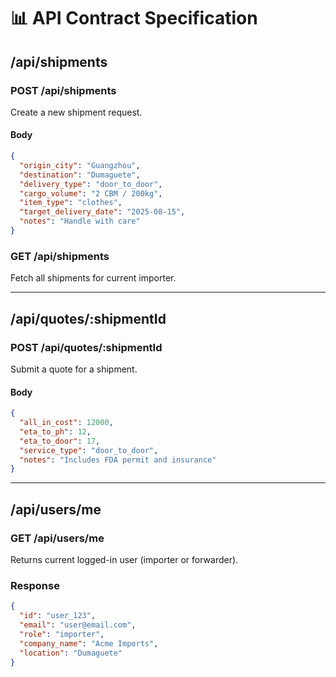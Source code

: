 # 📊 API Contract Specification

## /api/shipments

### POST /api/shipments
Create a new shipment request.

#### Body
```json
{
  "origin_city": "Guangzhou",
  "destination": "Dumaguete",
  "delivery_type": "door_to_door",
  "cargo_volume": "2 CBM / 200kg",
  "item_type": "clothes",
  "target_delivery_date": "2025-08-15",
  "notes": "Handle with care"
}
```

### GET /api/shipments
Fetch all shipments for current importer.

---

## /api/quotes/:shipmentId

### POST /api/quotes/:shipmentId
Submit a quote for a shipment.

#### Body
```json
{
  "all_in_cost": 12000,
  "eta_to_ph": 12,
  "eta_to_door": 17,
  "service_type": "door_to_door",
  "notes": "Includes FDA permit and insurance"
}
```

---

## /api/users/me

### GET /api/users/me
Returns current logged-in user (importer or forwarder).

### Response
```json
{
  "id": "user_123",
  "email": "user@email.com",
  "role": "importer",
  "company_name": "Acme Imports",
  "location": "Dumaguete"
}
```